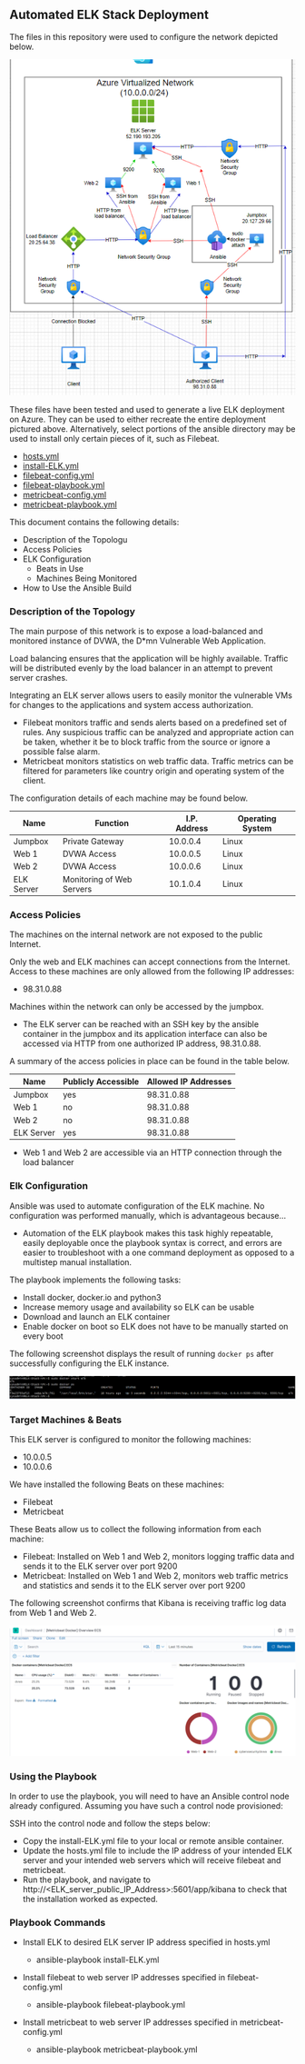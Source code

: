 ## Automated ELK Stack Deployment

The files in this repository were used to configure the network depicted below.

![Network Diagram](./Diagrams/Week-13-Project-1-Network.png)

These files have been tested and used to generate a live ELK deployment on Azure. They can be used to either recreate the entire deployment pictured above. Alternatively, select portions of the ansible directory may be used to install only certain pieces of it, such as Filebeat.

  - [hosts.yml](./Ansible/hosts.yml)
  - [install-ELK.yml](./Ansible/install-ELK.yml)
  - [filebeat-config.yml](./Ansible/filebeat-config.yml)
  - [filebeat-playbook.yml](./Ansible/filebeat-playbook.yml)
  - [metricbeat-config.yml](./Ansible/metricbeat-config.yml)
  - [metricbeat-playbook.yml](./Ansible/metricbeat-playbook.yml)

This document contains the following details:
- Description of the Topologu
- Access Policies
- ELK Configuration
  - Beats in Use
  - Machines Being Monitored
- How to Use the Ansible Build


### Description of the Topology

The main purpose of this network is to expose a load-balanced and monitored instance of DVWA, the D*mn Vulnerable Web Application.

Load balancing ensures that the application will be highly available. Traffic will be distributed evenly by the load balancer in an attempt to prevent server crashes. 

Integrating an ELK server allows users to easily monitor the vulnerable VMs for changes to the applications and system access authorization.
- Filebeat monitors traffic and sends alerts based on a predefined set of rules. Any suspicious traffic can be analyzed and appropriate action can be taken, whether it be to block traffic from the source or ignore a possible false alarm.
- Metricbeat monitors statistics on web traffic data. Traffic metrics can be filtered for parameters like country origin and operating system of the client.

The configuration details of each machine may be found below.

| Name       | Function                  | I.P. Address | Operating System |
|------------|---------------------------|--------------|------------------|
| Jumpbox    | Private Gateway           | 10.0.0.4     | Linux            |
| Web 1      | DVWA Access               | 10.0.0.5     | Linux            |
| Web 2      | DVWA Access               | 10.0.0.6     | Linux            |
| ELK Server | Monitoring of Web Servers | 10.1.0.4     | Linux            |

### Access Policies

The machines on the internal network are not exposed to the public Internet. 

Only the web and ELK machines can accept connections from the Internet. Access to these machines are only allowed from the following IP addresses:
- 98.31.0.88

Machines within the network can only be accessed by the jumpbox.
- The ELK server can be reached with an SSH key by the ansible container in the jumpbox and its application interface can also be accessed via HTTP from one authorized IP address, 98.31.0.88.

A summary of the access policies in place can be found in the table below.

| Name       | Publicly Accessible | Allowed IP Addresses |
|------------|---------------------|----------------------|
| Jumpbox    | yes                 | 98.31.0.88
| Web 1      | no                  | 98.31.0.88  | 20.127.29.66
| Web 2      | no                  | 98.31.0.88  | 20.127.29.66
| ELK Server | yes                 | 98.31.0.88  | 20.127.29.66

- Web 1 and Web 2 are accessible via an HTTP connection through the load balancer

### Elk Configuration

Ansible was used to automate configuration of the ELK machine. No configuration was performed manually, which is advantageous because...
- Automation of the ELK playbook makes this task highly repeatable, easily deployable once the playbook syntax is correct, and errors are easier to troubleshoot with a one command deployment as opposed to a multistep manual installation.

The playbook implements the following tasks:
- Install docker, docker.io and python3
- Increase memory usage and availability so ELK can be usable
- Download and launch an ELK container
- Enable docker on boot so ELK does not have to be manually started on every boot

The following screenshot displays the result of running `docker ps` after successfully configuring the ELK instance.

![Properly deployed and running ELK container](./Diagrams/Running-ELK-Container.png)

### Target Machines & Beats
This ELK server is configured to monitor the following machines:
- 10.0.0.5
- 10.0.0.6

We have installed the following Beats on these machines:
- Filebeat
- Metricbeat

These Beats allow us to collect the following information from each machine:
- Filebeat: Installed on Web 1 and Web 2, monitors logging traffic data and sends it to the ELK server over port 9200
- Metricbeat: Installed on Web 1 and Web 2, monitors web traffic metrics and statistics and sends it to the ELK server over port 9200

The following screenshot confirms that Kibana is receiving traffic log data from Web 1 and Web 2.

![Kibana traffic log data](./Diagrams/Kibana-Receiving-logs-from-Web-1-and-Web-2.PNG)

### Using the Playbook

In order to use the playbook, you will need to have an Ansible control node already configured. Assuming you have such a control node provisioned: 

SSH into the control node and follow the steps below:
- Copy the install-ELK.yml file to your local or remote ansible container.
- Update the hosts.yml file to include the IP address of your intended ELK server and your intended web servers which will receive filebeat and metricbeat.
- Run the playbook, and navigate to http://<ELK_server_public_IP_Address>:5601/app/kibana to check that the installation worked as expected.

### Playbook Commands

- Install ELK to desired ELK server IP address specified in hosts.yml
  - ansible-playbook install-ELK.yml

- Install filebeat to web server IP addresses specified in filebeat-config.yml
  - ansible-playbook filebeat-playbook.yml

- Install metricbeat to web server IP addresses specified in metricbeat-config.yml
  - ansible-playbook metricbeat-playbook.yml
